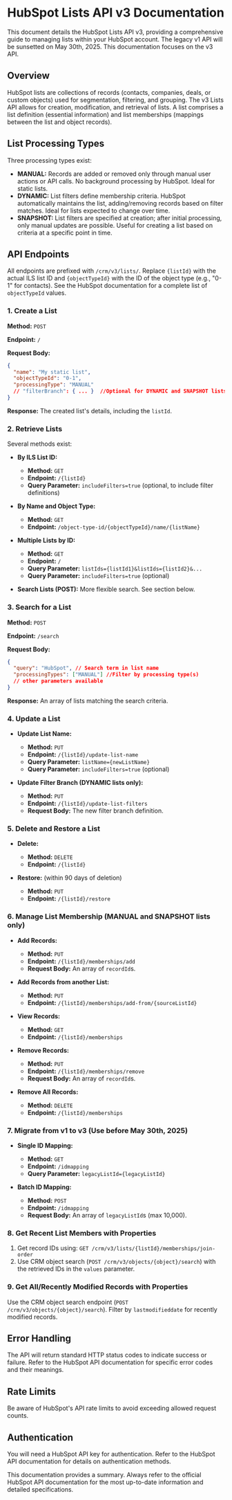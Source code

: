 # HubSpot Lists API v3 Documentation

This document details the HubSpot Lists API v3, providing a comprehensive guide to managing lists within your HubSpot account.  The legacy v1 API will be sunsetted on May 30th, 2025.  This documentation focuses on the v3 API.


## Overview

HubSpot lists are collections of records (contacts, companies, deals, or custom objects) used for segmentation, filtering, and grouping. The v3 Lists API allows for creation, modification, and retrieval of lists.  A list comprises a list definition (essential information) and list memberships (mappings between the list and object records).


## List Processing Types

Three processing types exist:

* **MANUAL:** Records are added or removed only through manual user actions or API calls.  No background processing by HubSpot.  Ideal for static lists.
* **DYNAMIC:**  List filters define membership criteria. HubSpot automatically maintains the list, adding/removing records based on filter matches. Ideal for lists expected to change over time.
* **SNAPSHOT:** List filters are specified at creation; after initial processing, only manual updates are possible. Useful for creating a list based on criteria at a specific point in time.


## API Endpoints

All endpoints are prefixed with `/crm/v3/lists/`.  Replace `{listId}` with the actual ILS list ID and `{objectTypeId}` with the ID of the object type (e.g., "0-1" for contacts).  See the HubSpot documentation for a complete list of `objectTypeId` values.


### 1. Create a List

**Method:** `POST`

**Endpoint:** `/`

**Request Body:**

```json
{
  "name": "My static list",
  "objectTypeId": "0-1",
  "processingType": "MANUAL" 
  // "filterBranch": { ... }  //Optional for DYNAMIC and SNAPSHOT lists
}
```

**Response:**  The created list's details, including the `listId`.


### 2. Retrieve Lists

Several methods exist:

* **By ILS List ID:**
    * **Method:** `GET`
    * **Endpoint:** `/{listId}`
    * **Query Parameter:** `includeFilters=true` (optional, to include filter definitions)

* **By Name and Object Type:**
    * **Method:** `GET`
    * **Endpoint:** `/object-type-id/{objectTypeId}/name/{listName}`

* **Multiple Lists by ID:**
    * **Method:** `GET`
    * **Endpoint:** `/`
    * **Query Parameter:** `listIds={listId1}&listIds={listId2}&...`
    * **Query Parameter:** `includeFilters=true` (optional)

* **Search Lists (POST):** More flexible search. See section below.


### 3. Search for a List

**Method:** `POST`

**Endpoint:** `/search`

**Request Body:**

```json
{
  "query": "HubSpot", // Search term in list name
  "processingTypes": ["MANUAL"] //Filter by processing type(s)
  // other parameters available
}
```

**Response:** An array of lists matching the search criteria.


### 4. Update a List

* **Update List Name:**
    * **Method:** `PUT`
    * **Endpoint:** `/{listId}/update-list-name`
    * **Query Parameter:** `listName={newListName}`
    * **Query Parameter:** `includeFilters=true` (optional)

* **Update Filter Branch (DYNAMIC lists only):**
    * **Method:** `PUT`
    * **Endpoint:** `/{listId}/update-list-filters`
    * **Request Body:** The new filter branch definition.


### 5. Delete and Restore a List

* **Delete:**
    * **Method:** `DELETE`
    * **Endpoint:** `/{listId}`

* **Restore:** (within 90 days of deletion)
    * **Method:** `PUT`
    * **Endpoint:** `/{listId}/restore`


### 6. Manage List Membership (MANUAL and SNAPSHOT lists only)

* **Add Records:**
    * **Method:** `PUT`
    * **Endpoint:** `/{listId}/memberships/add`
    * **Request Body:** An array of `recordId`s.

* **Add Records from another List:**
    * **Method:** `PUT`
    * **Endpoint:** `/{listId}/memberships/add-from/{sourceListId}`

* **View Records:**
    * **Method:** `GET`
    * **Endpoint:** `/{listId}/memberships`

* **Remove Records:**
    * **Method:** `PUT`
    * **Endpoint:** `/{listId}/memberships/remove`
    * **Request Body:** An array of `recordId`s.

* **Remove All Records:**
    * **Method:** `DELETE`
    * **Endpoint:** `/{listId}/memberships`


### 7. Migrate from v1 to v3 (Use before May 30th, 2025)

* **Single ID Mapping:**
    * **Method:** `GET`
    * **Endpoint:** `/idmapping`
    * **Query Parameter:** `legacyListId={legacyListId}`

* **Batch ID Mapping:**
    * **Method:** `POST`
    * **Endpoint:** `/idmapping`
    * **Request Body:** An array of `legacyListId`s (max 10,000).


### 8. Get Recent List Members with Properties

1. Get record IDs using: `GET /crm/v3/lists/{listId}/memberships/join-order`
2. Use CRM object search (`POST /crm/v3/objects/{object}/search`) with the retrieved IDs in the `values` parameter.


### 9. Get All/Recently Modified Records with Properties

Use the CRM object search endpoint (`POST /crm/v3/objects/{object}/search`).  Filter by `lastmodifieddate` for recently modified records.



##  Error Handling

The API will return standard HTTP status codes to indicate success or failure.  Refer to the HubSpot API documentation for specific error codes and their meanings.


## Rate Limits

Be aware of HubSpot's API rate limits to avoid exceeding allowed request counts.


## Authentication

You will need a HubSpot API key for authentication.  Refer to the HubSpot API documentation for details on authentication methods.


This documentation provides a summary.  Always refer to the official HubSpot API documentation for the most up-to-date information and detailed specifications.

